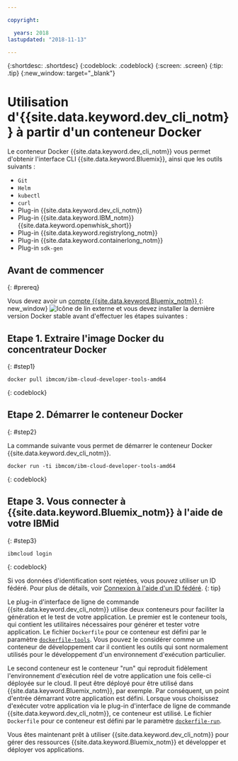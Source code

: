 ```yaml
---

copyright:

  years: 2018
lastupdated: "2018-11-13"

---
```


{:shortdesc: .shortdesc}
{:codeblock: .codeblock}
{:screen: .screen}
{:tip: .tip}
{:new_window: target="_blank"}

# Utilisation d'{{site.data.keyword.dev_cli_notm}} à partir d'un conteneur Docker

Le conteneur Docker {{site.data.keyword.dev_cli_notm}} vous permet d'obtenir l'interface CLI {{site.data.keyword.Bluemix}}, ainsi que les outils suivants :

* `Git`
* `Helm`
* `kubectl`
* `curl`
* Plug-in {{site.data.keyword.dev_cli_notm}}
* Plug-in {{site.data.keyword.IBM_notm}} {{site.data.keyword.openwhisk_short}}
* Plug-in {{site.data.keyword.registrylong_notm}}
* Plug-in {{site.data.keyword.containerlong_notm}}
* Plug-in `sdk-gen`

## Avant de commencer
{: #prereq}

Vous devez avoir un [compte {{site.data.keyword.Bluemix_notm}} ](https://console.bluemix.net/){: new_window} ![Icône de lin externe](../../../icons/launch-glyph.svg "Icône de lien externe") et vous devez installer la dernière version Docker stable avant d'effectuer les étapes suivantes :

## Etape 1. Extraire l'image Docker du concentrateur Docker
{: #step1}

```
docker pull ibmcom/ibm-cloud-developer-tools-amd64
```
{: codeblock}

## Etape 2. Démarrer le conteneur Docker
{: #step2}

La commande suivante vous permet de démarrer le conteneur Docker {{site.data.keyword.dev_cli_notm}}.

```
docker run -ti ibmcom/ibm-cloud-developer-tools-amd64
```
{: codeblock}

## Etape 3. Vous connecter à {{site.data.keyword.Bluemix_notm}} à l'aide de votre IBMid
{: #step3}

```
ibmcloud login
```
{: codeblock}


Si vos données d'identification sont rejetées, vous pouvez utiliser un ID fédéré. Pour plus de détails, voir [Connexion à l'aide d'un ID fédéré](/docs/iam/login_fedid.html#federated_id).
{: tip}

Le plug-in d'interface de ligne de commande {{site.data.keyword.dev_cli_notm}} utilise deux conteneurs pour faciliter la génération et le test de votre application. Le premier est le conteneur tools, qui contient les utilitaires nécessaires pour générer et tester votre application. Le fichier `Dockerfile` pour ce conteneur est défini par le paramètre [`dockerfile-tools`](/docs/cli/idt/commands.html#command-parameters). Vous pouvez le considérer comme un conteneur de développement car il contient les outils qui sont normalement utilisés pour le développement d'un environnement d'exécution particulier.

Le second conteneur est le conteneur "run" qui reproduit fidèlement l'environnement d'exécution réel de votre application une fois celle-ci déployée sur le cloud. Il peut être déployé pour être utilisé dans {{site.data.keyword.Bluemix_notm}}, par exemple. Par conséquent, un point
d'entrée démarrant votre application est défini. Lorsque vous choisissez d'exécuter votre application via le plug-in d'interface de ligne de commande {{site.data.keyword.dev_cli_notm}},  ce conteneur est utilisé. Le fichier `Dockerfile` pour ce conteneur est défini par le paramètre [`dockerfile-run`](/docs/cli/idt/commands.html#run-parameters).

Vous êtes maintenant prêt à utiliser {{site.data.keyword.dev_cli_notm}} pour gérer des ressources {{site.data.keyword.Bluemix_notm}} et développer et déployer vos applications.
